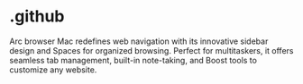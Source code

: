 # .github
Arc browser Mac redefines web navigation with its innovative sidebar design and Spaces for organized browsing. Perfect for multitaskers, it offers seamless tab management, built-in note-taking, and Boost tools to customize any website.
